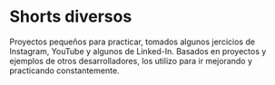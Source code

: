 <!--
https://readme.so/es/editor
https://arturssmirnovs.github.io/github-profile-readme-generator/
-->

# Shorts diversos

Proyectos pequeños para practicar, tomados algunos jercicios de Instagram, YouTube y algunos de Linked-In.
Basados en proyectos y ejemplos de otros desarrolladores, los utilizo para ir mejorando y practicando constantemente.
